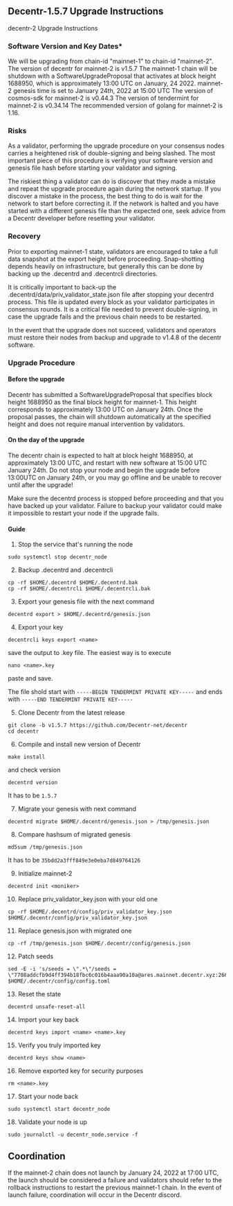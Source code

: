 ## Decentr-1.5.7 Upgrade Instructions

decentr-2 Upgrade Instructions

### Software Version and Key Dates*

We will be upgrading from chain-id "mainnet-1" to chain-id "mainnet-2".
The version of decentr for mainnet-2 is v1.5.7
The mainnet-1 chain will be shutdown with a SoftwareUpgradeProposal that activates at block height 1688950, which is approximately 13:00 UTC on January, 24 2022.
mainnet-2 genesis time is set to January 24th, 2022 at 15:00 UTC
The version of cosmos-sdk for mainnet-2 is v0.44.3
The version of tendermint for mainnet-2 is v0.34.14
The recommended version of golang for mainnet-2 is 1.16.

### Risks

As a validator, performing the upgrade procedure on your consensus nodes carries a heightened risk of double-signing and being slashed. The most important piece of this procedure is verifying your software version and genesis file hash before starting your validator and signing.

The riskiest thing a validator can do is discover that they made a mistake and repeat the upgrade procedure again during the network startup. If you discover a mistake in the process, the best thing to do is wait for the network to start before correcting it. If the network is halted and you have started with a different genesis file than the expected one, seek advice from a Decentr developer before resetting your validator.

### Recovery

Prior to exporting mainnet-1 state, validators are encouraged to take a full data snapshot at the export height before proceeding. Snap-shotting depends heavily on infrastructure, but generally this can be done by backing up the .decentrd and .decentrcli directories.

It is critically important to back-up the .decentrd/data/priv_validator_state.json file after stopping your decentrd process. This file is updated every block as your validator participates in consensus rounds. It is a critical file needed to prevent double-signing, in case the upgrade fails and the previous chain needs to be restarted.

In the event that the upgrade does not succeed, validators and operators must restore their nodes from backup and upgrade to v1.4.8 of the decentr software.

### Upgrade Procedure

#### Before the upgrade

Decentr has submitted a SoftwareUpgradeProposal that specifies block height 1688950 as the final block height for mainnet-1. This height corresponds to approximately 13:00 UTC on January 24th. Once the proposal passes, the chain will shutdown automatically at the specified height and does not require manual intervention by validators.

#### On the day of the upgrade

The decentr chain is expected to halt at block height 1688950, at approximately 13:00 UTC, and restart with new software at 15:00 UTC January 24th. Do not stop your node and begin the upgrade before 13:00UTC on January 24th, or you may go offline and be unable to recover until after the upgrade!

Make sure the decentrd process is stopped before proceeding and that you have backed up your validator. Failure to backup your validator could make it impossible to restart your node if the upgrade fails.

#### Guide

1. Stop the service that's running the node
```shell
sudo systemctl stop decentr_node
```

2. Backup .decentrd and .decentrcli
```shell
cp -rf $HOME/.decentrd $HOME/.decentrd.bak
cp -rf $HOME/.decentrcli $HOME/.decentrcli.bak
```

3. Export your genesis file with the next command
```shell
decentrd export > $HOME/.decentrd/genesis.json
```

4. Export your key
```shell
decentrcli keys export <name>
```
save the output to <name>.key file. The easiest way is to execute 
```shell
nano <name>.key
```
paste and save.
  
The file shold start with `-----BEGIN TENDERMINT PRIVATE KEY-----` and ends with `-----END TENDERMINT PRIVATE KEY-----`
  
5. Clone Decentr from the latest release
```shell
git clone -b v1.5.7 https://github.com/Decentr-net/decentr
cd decentr
```
  
6. Compile and install new version of Decentr
```shell
make install
```
and check version
  
```shell
decentrd version
```
It has to be `1.5.7`

7. Migrate your genesis with next command
```shell
decentrd migrate $HOME/.decentrd/genesis.json > /tmp/genesis.json
```

8. Compare hashsum of migrated genesis
```shell
md5sum /tmp/genesis.json
```
It has to be `35bdd2a3fff849e3e0eba7d849764126`

9. Initialize mainnet-2
```shell
decentrd init <moniker>
```

10. Replace priv_validator_key.json with your old one
```shell
cp -rf $HOME/.decentrd/config/priv_validator_key.json $HOME/.decentr/config/priv_validator_key.json
```

11. Replace genesis.json with migrated one
```shell
cp -rf /tmp/genesis.json $HOME/.decentr/config/genesis.json
```

12. Patch seeds
```shell
sed -E -i 's/seeds = \".*\"/seeds = \"7708addcfb9d4ff394b18fbc6c016b4aaa90a10a@ares.mainnet.decentr.xyz:26656,8a3485f940c3b2b9f0dd979a16ea28de154f14dd@calliope.mainnet.decentr.xyz:26656,87490fd832f3226ac5d090f6a438d402670881d0@euterpe.mainnet.decentr.xyz:26656,3261bff0b7c16dcf6b5b8e62dd54faafbfd75415@hera.mainnet.decentr.xyz:26656,5f3cfa2e3d5ed2c2ef699c8593a3d93c902406a9@hermes.mainnet.decentr.xyz:26656,a529801b5390f56d5c280eaff4ae95b7163e385f@melpomene.mainnet.decentr.xyz:26656,385129dbe71bceff982204afa11ed7fa0ee39430@poseidon.mainnet.decentr.xyz:26656,35a934228c32ad8329ac917613a25474cc79bc08@terpsichore.mainnet.decentr.xyz:26656,0fd62bcd1de6f2e3cfc15852cdde9f3f8a7987e4@thalia.mainnet.decentr.xyz:26656,bd99693d0dbc855b0367f781fb48bf1ca6a6a58b@zeus.mainnet.decentr.xyz:26656\"/' $HOME/.decentr/config/config.toml
```

13. Reset the state
```shell
decentrd unsafe-reset-all
```

14. Import your key back
```shell
decentrd keys import <name> <name>.key
```

15. Verify you truly imported key
```shell
decentrd keys show <name>
```

16. Remove exported key for security purposes
```shell
rm <name>.key
```

17. Start your node back
```shell
sudo systemctl start decentr_node
```

18. Validate your node is up
```shell
sudo journalctl -u decentr_node.service -f
```

## Coordination

If the mainnet-2 chain does not launch by January 24, 2022 at 17:00 UTC, the launch should be considered a failure and validators should refer to the rollback instructions to restart the previous mainnet-1 chain. In the event of launch failure, coordination will occur in the Decentr discord.
